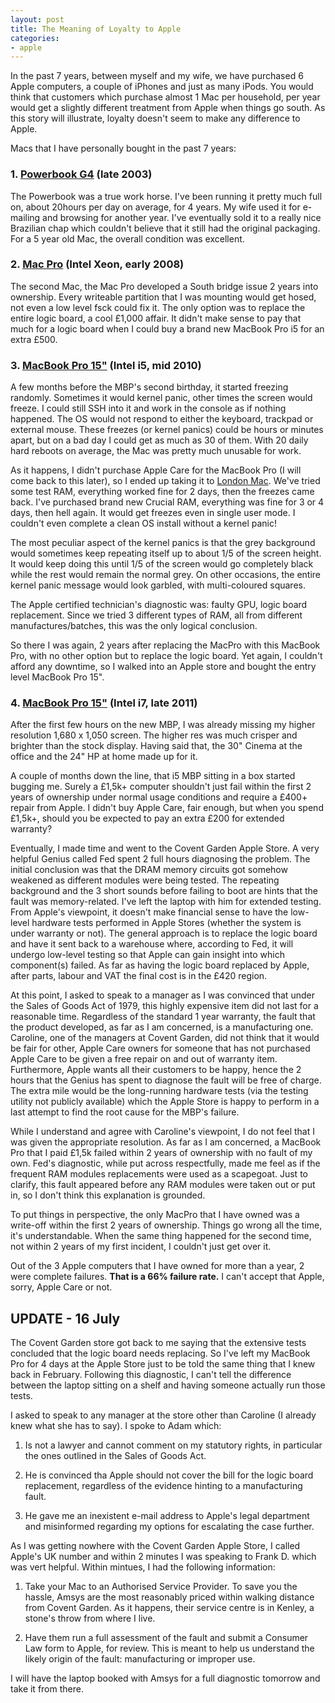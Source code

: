 ```yaml
---
layout: post
title: The Meaning of Loyalty to Apple
categories:
- apple
---
```


In the past 7 years, between myself and my wife, we have purchased 6
Apple computers, a couple of iPhones and just as many iPods.  You would
think that customers which purchase almost 1 Mac per household, per year
would get a slightly different treatment from Apple when things go
south. As this story will illustrate, loyalty doesn't seem to make any
difference to Apple.

Macs that I have personally bought in the past 7 years:

### 1. [Powerbook G4][1] (late 2003)

The Powerbook was a true work horse.  I've been running it pretty much
full on, about 20hours per day on average, for 4 years.  My wife used it
for e-mailing and browsing for another year.  I've eventually sold it to
a really nice Brazilian chap which couldn't believe that it still had
the original packaging.  For a 5 year old Mac, the overall condition was
excellent.

### 2. [Mac Pro][2] (Intel Xeon, early 2008)

The second Mac, the Mac Pro developed a South bridge issue 2 years into
ownership.  Every writeable partition that I was mounting would get
hosed, not even a low level fsck could fix it.  The only option was to
replace the entire logic board, a cool &pound;1,000 affair.  It didn't make
sense to pay that much for a logic board when I could buy a brand new
MacBook Pro i5 for an extra &pound;500.

### 3. [MacBook Pro 15"][3] (Intel i5, mid 2010)

A few months before the MBP's second birthday, it started freezing
randomly.  Sometimes it would kernel panic, other times the screen would
freeze. I could still SSH into it and work in the console as if nothing
happened.  The OS would not respond to either the keyboard, trackpad or
external mouse.  These freezes (or kernel panics) could be hours or
minutes apart, but on a bad day I could get as much as 30 of them.  With
20 daily hard reboots on average, the Mac was pretty much unusable for
work.

As it happens, I didn't purchase Apple Care for the MacBook Pro (I will
come back to this later), so I ended up taking it to [London Mac][4].
We've tried some test RAM, everything worked fine for 2 days, then the
freezes came back.  I've purchased brand new Crucial RAM, everything was
fine for 3 or 4 days, then hell again.  It would get freezes even in
single user mode.  I couldn't even complete a clean OS install without a
kernel panic!

The most peculiar aspect of the kernel panics is that the grey
background would sometimes keep repeating itself up to about 1/5 of the
screen height.  It would keep doing this until 1/5 of the screen would
go completely black while the rest would remain the normal grey.  On other
occasions, the entire kernel panic message would look garbled, with
multi-coloured squares.

The Apple certified technician's diagnostic was: faulty GPU, logic board
replacement.  Since we tried 3 different types of RAM, all from
different manufactures/batches, this was the only logical conclusion.

So there I was again, 2 years after replacing the MacPro with this
MacBook Pro, with no other option but to replace the logic board.  Yet
again, I couldn't afford any downtime, so I walked into an Apple store
and bought the entry level MacBook Pro 15". 

### 4. [MacBook Pro 15"][5] (Intel i7, late 2011)

After the first few hours on the new MBP, I was already missing my
higher resolution 1,680 x 1,050 screen.  The higher res was much crisper
and brighter than the stock display.  Having said that, the 30" Cinema
at the office and the 24" HP at home made up for it.

A couple of months down the line, that i5 MBP sitting in a box started
bugging me.  Surely a &pound;1,5k+ computer shouldn't just fail within
the first 2 years of ownership under normal usage conditions and require
a &pound;400+ repair from Apple.  I didn't buy Apple Care, fair enough,
but when you spend &pound;1,5k+, should you be expected to pay an extra
&pound;200 for extended warranty?

Eventually, I made time and went to the Covent Garden Apple Store. A
very helpful Genius called Fed spent 2 full hours diagnosing the
problem.  The initial conclusion was that the DRAM memory circuits got
somehow weakened as different modules were being tested.  The repeating
background and the 3 short sounds before failing to boot are hints that
the fault was memory-related.  I've left the laptop with him for
extended testing. From Apple's viewpoint, it doesn't make financial
sense to have the low-level hardware tests performed in Apple Stores
(whether the system is under warranty or not).  The general approach is
to replace the logic board and have it sent back to a warehouse where,
according to Fed, it will undergo low-level testing so that Apple can
gain insight into which component(s) failed.  As far as having the logic
board replaced by Apple, after parts, labour and VAT the final cost is
in the &pound;420 region.

At this point, I asked to speak to a manager as I was convinced that
under the Sales of Goods Act of 1979, this highly expensive item did not
last for a reasonable time.  Regardless of the standard 1 year warranty,
the fault that the product developed, as far as I am concerned, is a
manufacturing one.  Caroline, one of the managers at Covent Garden, did
not think that it would be fair for other, Apple Care owners for someone
that has not purchased Apple Care to be given a free repair on and out
of warranty item.  Furthermore, Apple wants all their customers to be
happy, hence the 2 hours that the Genius has spent to diagnose the fault
will be free of charge.  The extra mile would be the long-running
hardware tests (via the testing utility not publicly available) which
the Apple Store is happy to perform in a last attempt to find the root
cause for the MBP's failure.

While I understand and agree with Caroline's viewpoint, I do not feel
that I was given the appropriate resolution.  As far as I am concerned,
a MacBook Pro that I paid &pound;1,5k failed within 2 years of ownership
with no fault of my own.  Fed's diagnostic, while put across
respectfully, made me feel as if the frequent RAM modules replacements
were used as a scapegoat.  Just to clarify, this fault appeared before any
RAM modules were taken out or put in, so I don't think this explanation
is grounded.

To put things in perspective, the only MacPro that I have owned was a
write-off within the first 2 years of ownership.  Things go wrong all
the time, it's understandable.  When the same thing happened for the
second time, not within 2 years of my first incident, I couldn't just
get over it. 

Out of the 3 Apple computers that I have owned for more than a year, 2
were complete failures.  **That is a 66% failure rate.** I can't accept
that Apple, sorry, Apple Care or not.

## UPDATE - 16 July

The Covent Garden store got back to me saying that the extensive tests
concluded that the logic board needs replacing.  So I've left my MacBook
Pro for 4 days at the Apple Store just to be told the same thing that I
knew back in February.  Following this diagnostic, I can't tell the
difference between the laptop sitting on a shelf and having someone
actually run those tests.

I asked to speak to any manager at the store other than Caroline (I
already knew what she has to say). I spoke to Adam which:

1. Is not a lawyer and cannot comment on my statutory rights, in
   particular the ones outlined in the Sales of Goods Act.

2. He is convinced tha Apple should not cover the bill for the logic
   board replacement, regardless of the evidence hinting to a
manufacturing fault.

3. He gave me an inexistent e-mail address to Apple's legal department
   and misinformed regarding my options for escalating the case further.

As I was getting nowhere with the Covent Garden Apple Store, I called
Apple's UK number and within 2 minutes I was speaking to Frank D. which
was vert helpful.  Within mintues, I had the following information:

1. Take your Mac to an Authorised Service Provider. To save you the
   hassle, Amsys are the most reasonably priced within walking distance
from Covent Garden. As it happens, their service centre is in Kenley, a
stone's throw from where I live.

2. Have them run a full assessment of the fault and submit a Consumer
   Law form to Apple, for review. This is meant to help us understand
the likely origin of the fault: manufacturing or improper use.

I will have the laptop booked with Amsys for a full diagnostic tomorrow
and take it from there.


[1]: http://support.apple.com/kb/SP91
[2]: http://support.apple.com/kb/SP11
[3]: http://support.apple.com/kb/SP582
[4]: http://www.londonmac.com/
[5]: http://support.apple.com/kb/SP644
